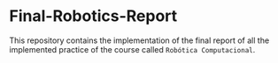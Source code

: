 # Final-Robotics-Report
This repository contains the implementation of the final report of all the implemented practice of the course called `Robótica Computacional`.
